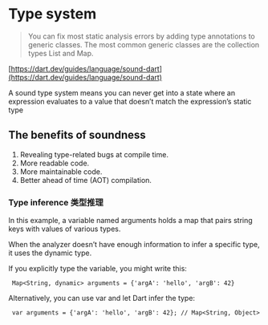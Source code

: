 # Type system

> You can fix most static analysis errors by adding type annotations to generic classes. The most common generic classes are the collection types List and Map.

[https://dart.dev/guides/language/sound-dart](https://dart.dev/guides/language/sound-dart)

A sound type system means you can never get into a state where an expression evaluates to a value that doesn’t match the expression’s static type

## The benefits of soundness

1. Revealing type-related bugs at compile time.
2. More readable code.
3. More maintainable code.
4. Better ahead of time \(AOT\) compilation.

### Type inference 类型推理

In this example, a variable named arguments holds a map that pairs string keys with values of various types.

When the analyzer doesn’t have enough information to infer a specific type, it uses the dynamic type.

If you explicitly type the variable, you might write this:

```text
 Map<String, dynamic> arguments = {'argA': 'hello', 'argB': 42}
```

Alternatively, you can use var and let Dart infer the type:

```text
 var arguments = {'argA': 'hello', 'argB': 42}; // Map<String, Object>
```

